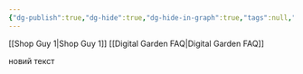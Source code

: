 ```yaml
---
{"dg-publish":true,"dg-hide":true,"dg-hide-in-graph":true,"tags":null,"permalink":"/secret/","hide":true,"hideInGraph":true,"dgPassFrontmatter":true}
---
```


[[Shop Guy 1\|Shop Guy 1]]
[[Digital Garden FAQ\|Digital Garden FAQ]]

новий текст